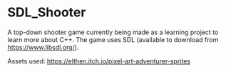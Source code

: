 # SDL_Shooter
A top-down shooter game currently being made as a learning project to learn more about C++. The game uses SDL (available to download from https://www.libsdl.org/).

Assets used:
https://elthen.itch.io/pixel-art-adventurer-sprites
